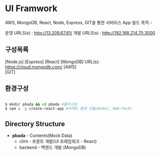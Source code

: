 # UI Framwork
AWS, MongoDB, React, Node, Express, GIT을 통한 서버리스 App 빌드
목적 - 

운영 URLS(s) : http://13.209.67.61/
개발 URLS(s) : http://192.168.214.75:3000

## 구성목록
[Node.js]
[Express] 
[React] 
[MongoDB] URL(s): https://cloud.mongodb.com/
[AWS]  
[GIT]  

## 환경구성

```bash

$ mkdir pbada && cd pbada #폴더구성
$ npm i -g create-react-app #리엑트 환경 모듈(Babel, Web-Pack)


```

## Directory Structure
* **pbada** - Contents(Mock Data)
    * clint - 프론트 개발(UI 프레임워크 - React)
    * backend - 백엔드 개발 (MongoDB)
